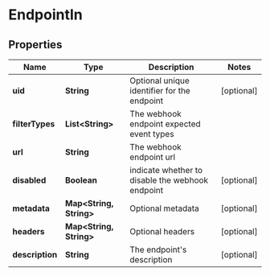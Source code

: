 

# EndpointIn


## Properties

Name | Type | Description | Notes
------------ | ------------- | ------------- | -------------
**uid** | **String** | Optional unique identifier for the endpoint |  [optional]
**filterTypes** | **List&lt;String&gt;** | The webhook endpoint expected event types | 
**url** | **String** | The webhook endpoint url | 
**disabled** | **Boolean** | indicate whether to disable the webhook endpoint |  [optional]
**metadata** | **Map&lt;String, String&gt;** | Optional metadata |  [optional]
**headers** | **Map&lt;String, String&gt;** | Optional headers |  [optional]
**description** | **String** | The endpoint&#39;s description |  [optional]



